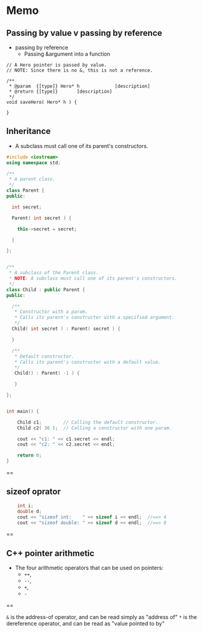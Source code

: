 # Memo

## Passing by value v passing by reference
- passing by reference
    - Passing &argument into a function

```
// A Hero pointer is passed by value.
// NOTE: Since there is no &, this is not a reference.

/**
 * @param  {[type]} Hero* h             [description]
 * @return {[type]}       [description]
 */
void saveHero( Hero* h ) {

}

``` 

## Inheritance
- A subclass must call one of its parent's constructors.

```cpp
#include <iostream>
using namespace std;

/**
 * A parent class.
 */
class Parent {
public:

  int secret;

  Parent( int secret ) {

    this->secret = secret;

  }

};


/**
 * A subclass of the Parent class.
 * NOTE: A subclass must call one of its parent's constructors.
 */
class Child : public Parent {
public:

  /**
   * Constructor with a param.
   * Calls its parent's constructor with a specified argument.
   */
  Child( int secret ) : Parent( secret ) {

  }

  /**
   * Default constructor.
   * Calls its parent's constructor with a default value.
   */
   Child() : Parent( -1 ) {

   }

};


int main() {

    Child c1;        // Calling the default constructor.
    Child c2( 36 );  // Calling a constructor with one param.

    cout << "c1: " << c1.secret << endl;
    cout << "c2: " << c2.secret << endl;

    return 0;
}
```

==

## sizeof oprator

```cpp
    int i;
    double d;
    cout << "sizeof int:    " << sizeof i << endl;  //==> 4
    cout << "sizeof double: " << sizeof d << endl;  //==> 8
```

==

## C++ pointer arithmetic

- The four arithmetic operators that can be used on pointers:
  + `++`, 
  + `--`, 
  + `+`, 
  + `-`

==

`&` is the address-of operator, and can be read simply as "address of"
`*` is the dereference operator, and can be read as "value pointed to by"

